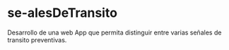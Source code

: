 # se-alesDeTransito
Desarrollo de una web App que permita distinguir entre varias señales de transito preventivas.

